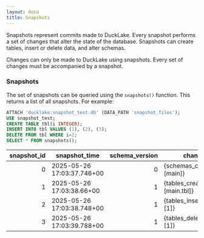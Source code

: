 ```yaml
---
layout: docu
title: Snapshots
---
```


Snapshots represent commits made to DuckLake.
Every snapshot performs a set of changes that alter the state of the database.
Snapshots can create tables, insert or delete data, and alter schemas.

Changes can only be made to DuckLake using snapshots.
Every set of changes must be accompanied by a snapshot.

### Snapshots
The set of snapshots can be queried using the `snapshots()` function.
This returns a list of all snapshots. For example:

```sql
ATTACH 'ducklake:snapshot_test.db' (DATA_PATH 'snapshot_files');
USE snapshot_test;
CREATE TABLE tbl(i INTEGER);
INSERT INTO tbl VALUES (1), (2), (3);
DELETE FROM tbl WHERE i=2;
SELECT * FROM snapshots();
```

| snapshot_id |       snapshot_time        | schema_version |           changes           |
|------------:|----------------------------|---------------:|-----------------------------|
| 0           | 2025-05-26 17:03:37.746+00 | 0              | {schemas_created=[main]}    |
| 1           | 2025-05-26 17:03:38.66+00  | 1              | {tables_created=[main.tbl]} |
| 2           | 2025-05-26 17:03:38.748+00 | 1              | {tables_inserted_into=[1]}  |
| 3           | 2025-05-26 17:03:39.788+00 | 1              | {tables_deleted_from=[1]}   |
